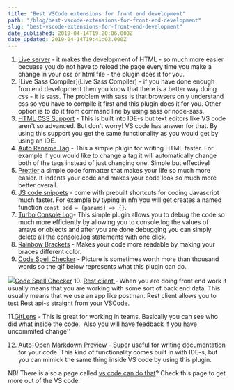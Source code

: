 ```yaml
---
title: "Best VSCode extensions for front end development"
path: "/blog/best-vscode-extensions-for-front-end-development"
slug: "best-vscode-extensions-for-front-end-development"
date_published: 2019-04-14T19:20:06.000Z
date_updated: 2019-04-14T19:41:02.000Z
---
```


1. [Live server](https://marketplace.visualstudio.com/items?itemName=ritwickdey.LiveServer) - it makes the development of HTML - so much more easier becuase you do not have to reload the page every time you make a change in your css or html file - the plugin does it for you.
2. [Live Sass Compiler](Live Sass Compiler) - if you have done enough fron end development then you know that there is a better way doing css - it is sass. The problem with sass is that browsers only understand css so you have to compile it first and this plugin does it for you. Other option is to do it from command line by using sass or node-sass.
3. [HTML CSS Support](https://marketplace.visualstudio.com/items?itemName=ecmel.vscode-html-css) - This is built into IDE-s but text editors like VS code aren't so advanced. But don't worry! VS code has answer for that. By using this support you get the same functionality as you would get by using an IDE.
4. [Auto Rename Tag](https://marketplace.visualstudio.com/items?itemName=formulahendry.auto-rename-tag) - This a simple plugin for writing HTML faster. For example if you would like to change a tag it will automatically change both of the tags instead of just changing one. Simple but effective!
5. [Prettier](https://marketplace.visualstudio.com/items?itemName=esbenp.prettier-vscode) a simple code formatter that makes your life so much more easier. It indents your code and makes your code look so much more better overall.
6. [JS code snippets](https://marketplace.visualstudio.com/items?itemName=xabikos.JavaScriptSnippets) - come with prebuilt shortcuts for coding Javascript much faster. For example by typing in nfn you will get creates a named function `const add = (params) => {}`.
7. [Turbo Console Log](https://marketplace.visualstudio.com/items?itemName=ChakrounAnas.turbo-console-log)- This simple plugin allows you to debug the code so much more efficiently by allowing you to console.log the values of arrays or objects and after you are done debugging you can simply delete all the console.log statements with one click.
8. [Rainbow Brackets](https://marketplace.visualstudio.com/items?itemName=2gua.rainbow-brackets) - Makes your code more readable by making your braces different color. 
9. [Code Spell Checker](https://marketplace.visualstudio.com/items?itemName=streetsidesoftware.code-spell-checker) - Picture is sometimes worth more than thousand words so the gif below represents what this plugin can do.

![](/content/images/2019/04/example.gif)[Code Spell Checker](https://marketplace.visualstudio.com/items?itemName=streetsidesoftware.code-spell-checker)
10. [Rest client ](https://marketplace.visualstudio.com/items?itemName=humao.rest-client) - When you are doing front end work it usually means that you are working with some sort of back end data. This usually means that we use an app like postman. Rest client allows you to test Rest api-s straight from your VSCode.

11.[GitLens](https://marketplace.visualstudio.com/items?itemName=eamodio.gitlens) - This is great for working in teams. Basically you can see who did what inside the code.  Also you will have feedback if you have uncommited change''

12. [Auto-Open Markdown Preview](https://marketplace.visualstudio.com/items?itemName=hnw.vscode-auto-open-markdown-preview) - Super useful for writing documentation for your code. This kind of functionality comes built in with IDE-s, but you can mimick the same thing inside VS code by using this plugin. 

NB! There is also a page called [vs code can do that](https://vscodecandothat.com/)? Check this page to get more out of the VS code. 




